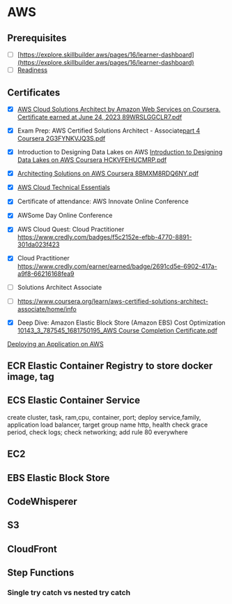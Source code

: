 # AWS
## Prerequisites
- [ ] [https://explore.skillbuilder.aws/pages/16/learner-dashboard](https://explore.skillbuilder.aws/pages/16/learner-dashboard)
- [ ] [Readiness](https://aws.amazon.com/training/events/?nc2=sb_tr_evt&get-certified-vilt-courses-cards.sort-by=item.additionalFields.startDateSort&get-certified-vilt-courses-cards.sort-order=asc&awsf.get-certified-vilt-courses-series=series%23aws-certification-exam-readiness&trk=89b72f77-bd98-4afe-9398-f1bff93676ec&sc_channel=em&mkt_tok=MTEyLVRaTS03NjYAAAGHI89T_r-y8CWLdHS7TYePKHbrqX2MmxMOpm-IoIolTNS29GQITCt1Q7QhRpYLxKoI4lF3guLu3kKYS_sspbR9uJKlLLWx6A6ySVQgQhUTdEqLxakVSA&awsf.get-certified-vilt-courses-type=*all&awsf.get-certified-vilt-audience=*all&awsf.get-certified-vilt-locations=*all&awsf.get-certified-vilt-countries=*all&awsf.get-certified-vilt-languages=*all&awsf.get-certified-vilt-courses-level=*all&awsf.get-certified-vilt-courses-tech-category=*all)
## Certificates
- [x] [AWS Cloud Solutions Architect by Amazon Web Services on Coursera. Certificate earned at June 24, 2023 89WRSLGGCLR7.pdf](https://github.com/lvhkhanh/AWS/files/11855951/AWS.Cloud.Solutions.Architect.Coursera.89WRSLGGCLR7.pdf)

- [x] Exam Prep: AWS Certified Solutions Architect -
Associate[part 4 Coursera 2G3FYNKVJQ3S.pdf](https://github.com/lvhkhanh/AWS/files/11855939/part.4.Coursera.2G3FYNKVJQ3S.pdf)

- [x] Introduction to Designing Data Lakes on AWS
[Introduction to Designing Data Lakes on AWS Coursera HCKVFEHUCMRP.pdf](https://github.com/lvhkhanh/AWS/files/11843349/Introduction.to.Designing.Data.Lakes.on.AWS.Coursera.HCKVFEHUCMRP.pdf)

- [x] [Architecting Solutions on AWS Coursera 8BMXM8RDQ6NY.pdf](https://github.com/lvhkhanh/AWS/files/11736064/Architecting.Solutions.on.AWS.Coursera.8BMXM8RDQ6NY.pdf)

- [x] [AWS Cloud Technical Essentials](https://github.com/lvhkhanh/AWS/files/11706640/Coursera.MLEV4T2JPFCG.pdf)

- [x] Certificate of attendance: AWS Innovate Online Conference
- [x] AWSome Day Online Conference
- [x] AWS Cloud Quest: Cloud Practitioner https://www.credly.com/badges/f5c2152e-efbb-4770-8891-301da023f423
- [x] Cloud Practitioner https://www.credly.com/earner/earned/badge/2691cd5e-6902-417a-a9f8-66216168fea9
- [ ] Solutions Architect Associate
- [ ] https://www.coursera.org/learn/aws-certified-solutions-architect-associate/home/info
- [x] Deep Dive: Amazon Elastic Block Store (Amazon EBS) Cost Optimization [10143_3_787545_1681750195_AWS Course Completion Certificate.pdf](https://github.com/lvhkhanh/AWS/files/11253504/10143_3_787545_1681750195_AWS.Course.Completion.Certificate.pdf)

[Deploying an Application on AWS](https://app.pluralsight.com/library/courses/deploying-application-aws/table-of-contents)
## ECR Elastic Container Registry to store docker image, tag
## ECS Elastic Container Service
create cluster, task, ram,cpu, container, port; deploy service,family, application load balancer, target group name http, health check grace period, check logs; check networking; add rule 80 everywhere
## EC2
## EBS Elastic Block Store
## CodeWhisperer
## S3
## CloudFront
## Step Functions
### Single try catch vs nested try catch
